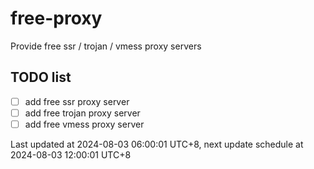 
# free-proxy
Provide free ssr / trojan / vmess proxy servers


## TODO list
- [ ] add free ssr proxy server
- [ ] add free trojan proxy server
- [ ] add free vmess proxy server

Last updated at 2024-08-03 06:00:01 UTC+8, next update schedule at 2024-08-03 12:00:01 UTC+8

